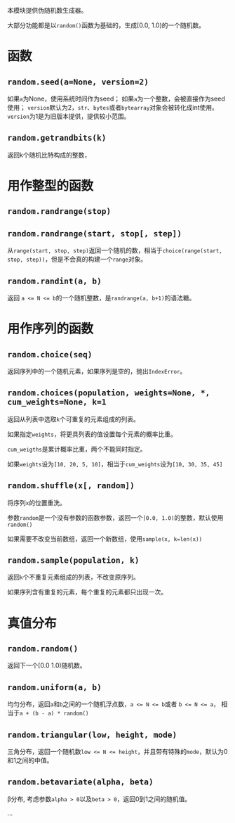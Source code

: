 本模块提供伪随机数生成器。

大部分功能都是以`random()`函数为基础的，生成[0.0, 1.0)的一个随机数。

# 函数
## `random.seed(a=None, version=2)`

如果`a`为None，使用系统时间作为seed；
如果`a`为一个整数，会被直接作为seed使用；
`version`默认为2，`str`、`bytes`或者`bytearray`对象会被转化成int使用。 
`version`为1是为旧版本提供，提供较小范围。

## `random.getrandbits(k)`

返回k个随机比特构成的整数，

# 用作整型的函数
## `random.randrange(stop)`
## `random.randrange(start, stop[, step])`

从`range(start, stop, step)`返回一个随机的数，相当于`choice(range(start, stop, step))`，但是不会真的构建一个`range`对象。

## `random.randint(a, b)`

返回 `a <= N <= b`的一个随机整数，是`randrange(a, b+1)`的语法糖。

# 用作序列的函数
## `random.choice(seq)`

返回序列中的一个随机元素，如果序列是空的，抛出`IndexError`。

## `random.choices(population, weights=None, *, cum_weights=None, k=1`

返回从列表中选取`k`个可重复的元素组成的列表。

如果指定`weights`，将更具列表的值设置每个元素的概率比重。

`cum_weigths`是累计概率比重，两个不能同时指定。

如果`weights`设为`[10, 20, 5, 10]`，相当于`cum_weights`设为`[10, 30, 35, 45]`

## `random.shuffle(x[, random])`

将序列`x`的位置重洗。

参数`random`是一个没有参数的函数参数，返回一个`[0.0, 1.0)`的整数，默认使用`random()`

如果需要不改变当前数组，返回一个新数组，使用`sample(x, k=len(x))`

## `random.sample(population, k)`

返回`k`个不重复元素组成的列表，不改变原序列。

如果序列含有重复的元素，每个重复的元素都只出现一次。

# 真值分布
## `random.random()`

返回下一个[0.0 1.0)随机数。

## `random.uniform(a, b)`

均匀分布，返回`a`和`b`之间的一个随机浮点数，`a <= N <= b`或者 `b <= N <= a`， 相当于`a + (b - a) * random()`

## `random.triangular(low, height, mode)`

三角分布，返回一个随机数`low <= N <= height`，并且带有特殊的`mode`，默认为0和1之间的中值。

## `random.betavariate(alpha, beta)`

β分布, 考虑参数`alpha > 0`以及`beta > 0`，返回0到1之间的随机值。

...